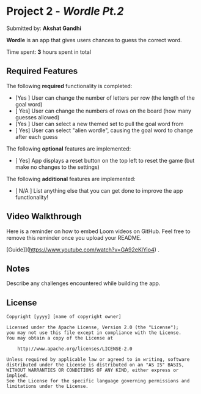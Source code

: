 # Project 2 - *Wordle Pt.2*

Submitted by: **Akshat Gandhi**

**Wordle** is an app that gives users chances to guess the correct word.

Time spent: **3** hours spent in total

## Required Features

The following **required** functionality is completed:

- [Yes ] User can change the number of letters per row (the length of the goal word)
- [ Yes] User can change the numbers of rows on the board (how many guesses allowed)
- [Yes ] User can select a new themed set to pull the goal word from
- [ Yes] User can select "alien wordle", causing the goal word to change after each guess


The following **optional** features are implemented:

- [ Yes] App displays a reset button on the top left to reset the game (but make no changes to the settings)

The following **additional** features are implemented:

- [ N/A ] List anything else that you can get done to improve the app functionality!

## Video Walkthrough

Here is a reminder on how to embed Loom videos on GitHub. Feel free to remove this reminder once you upload your README. 

[Guide]](https://www.youtube.com/watch?v=GA92eKlYio4) .

## Notes

Describe any challenges encountered while building the app.

## License

    Copyright [yyyy] [name of copyright owner]

    Licensed under the Apache License, Version 2.0 (the "License");
    you may not use this file except in compliance with the License.
    You may obtain a copy of the License at

        http://www.apache.org/licenses/LICENSE-2.0

    Unless required by applicable law or agreed to in writing, software
    distributed under the License is distributed on an "AS IS" BASIS,
    WITHOUT WARRANTIES OR CONDITIONS OF ANY KIND, either express or implied.
    See the License for the specific language governing permissions and
    limitations under the License.
